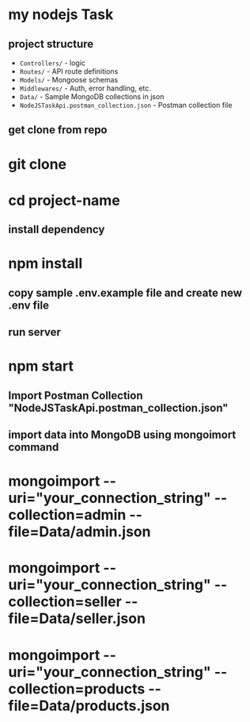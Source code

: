 #  my nodejs Task

## project structure 
  
- `Controllers/` -  logic
- `Routes/` - API route definitions
- `Models/` - Mongoose schemas
- `Middlewares/` - Auth, error handling, etc.
- `Data/` - Sample MongoDB collections in json
- `NodeJSTaskApi.postman_collection.json` - Postman collection file


## get clone from repo

# git clone <your-repo-url>
# cd project-name

## install dependency
# npm install

## copy sample .env.example file and create new .env file

## run server
# npm start

## Import Postman Collection "NodeJSTaskApi.postman_collection.json"

## import data into MongoDB using mongoimort command
# mongoimport --uri="your_connection_string" --collection=admin --file=Data/admin.json
# mongoimport --uri="your_connection_string" --collection=seller --file=Data/seller.json
# mongoimport --uri="your_connection_string" --collection=products --file=Data/products.json


